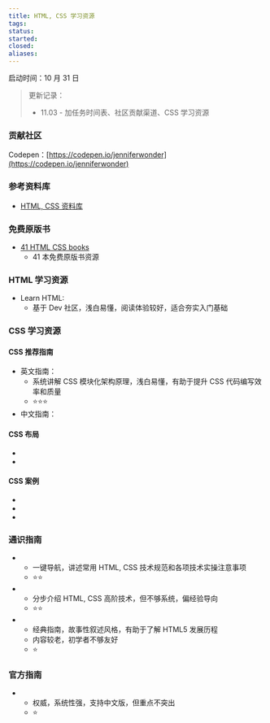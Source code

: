 ```yaml
---
title: HTML, CSS 学习资源
tags: 
status: 
started: 
closed: 
aliases: 
---
```

启动时间：10 月 31 日

> 更新记录：
> - 11.03 - 加任务时间表、社区贡献渠道、CSS 学习资源

### 贡献社区
Codepen：[https://codepen.io/jenniferwonder](https://codepen.io/jenniferwonder)
### 参考资料库
- [HTML, CSS 资料库](https://github.com/vicky002/AlgoWiki/blob/gh-pages/HTML_CSS/html_resources.md)
### 免费原版书
- [41 HTML CSS books](https://freefrontend.com/html-css-books/)
   - 41 本免费原版书资源
### HTML 学习资源
- Learn HTML: 
   - 基于 Dev 社区，浅白易懂，阅读体验较好，适合夯实入门基础
### CSS 学习资源
#### CSS 推荐指南
- 英文指南： 
   - 系统讲解 CSS 模块化架构原理，浅白易懂，有助于提升 CSS 代码编写效率和质量
   - ⭐⭐⭐
- 中文指南：
#### CSS 布局
- 
-  
#### CSS 案例
- 
- 
- 
### 通识指南
- 
   - 一键导航，讲述常用 HTML, CSS 技术规范和各项技术实操注意事项
   - ⭐⭐
- 
   - 分步介绍 HTML, CSS 高阶技术，但不够系统，偏经验导向
   - ⭐⭐
- 
   - 经典指南，故事性叙述风格，有助于了解 HTML5 发展历程
   - 内容较老，初学者不够友好
   - ⭐
### 官方指南
- 
   - 权威，系统性强，支持中文版，但重点不突出
   - ⭐
